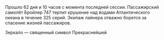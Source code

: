 Прошло 62 дня и 10 часов с момента последней сессии.
Пассажирский самолёт Бройлер 747 терпит крушение над водами Атлантического океана в течение 325 серий. Экипаж лайнера отважно борется за спасение жизней пассажиров.


Зеркало — священный символ Прекраснейшей

